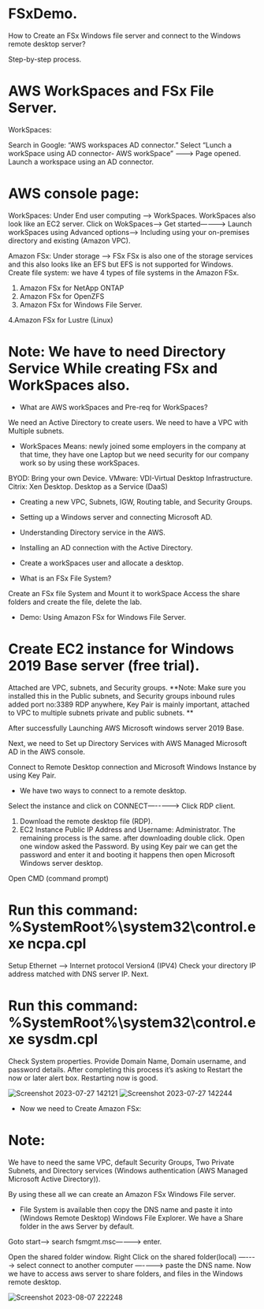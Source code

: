 # FSxDemo.
How to Create an FSx Windows file server and connect to the Windows remote desktop server?

Step-by-step process. 

# AWS WorkSpaces and FSx File Server. 

WorkSpaces: 

Search in Google: “AWS workspaces AD connector.”
Select “Lunch a workSpace using AD connector- AWS workSpace” —--> Page opened. 
Launch a workspace using an AD connector.

# AWS console page: 
WorkSpaces:
Under End user computing —-> WorkSpaces. WorkSpaces also look like an EC2 server.
Click on WokSpaces—-> Get started—---> Launch workSpaces using Advanced options—-> Including using your on-premises directory and existing (Amazon VPC).
 
Amazon FSx:
Under storage —-> FSx 
FSx is also one of the storage services and this also looks like an EFS but EFS is not supported for Windows.
Create file system: we have 4 types of file systems in the Amazon FSx.
1. Amazon FSx for NetApp ONTAP
2. Amazon FSx for OpenZFS
3. Amazon FSx for Windows File Server.
   
4.Amazon FSx for Lustre (Linux)


# Note: We have to need Directory Service While creating FSx and WorkSpaces also. 

* What are AWS workSpaces and Pre-req for WorkSpaces?
  
We need an Active Directory to create users.
We need to have a VPC with Multiple subnets.

* WorkSpaces Means: newly joined some employers in the company at that time, they have one Laptop but we need security for our company work so by using these workSpaces.
  
BYOD: Bring your own Device.
VMware: VDI-Virtual Desktop Infrastructure.
Citrix: Xen Desktop.
Desktop as a Service (DaaS)

* Creating a new VPC, Subnets, IGW, Routing table, and Security Groups.
* Setting up a Windows server and connecting Microsoft AD. 
* Understanding Directory service in the AWS.
* Installing an AD connection with the Active Directory.
* Create a workSpaces user and allocate a desktop.

* What is an FSx File System?
  
Create an FSx file System and Mount it to workSpace Access the share folders and create the file, delete the lab.

* Demo: Using Amazon FSx for Windows File Server.

# Create EC2 instance for Windows 2019 Base server (free trial).

Attached are VPC, subnets, and Security groups.
 **Note: Make sure you installed this in the Public subnets, and Security groups inbound rules added port no:3389 RDP anywhere, Key Pair is mainly important, attached to VPC to multiple subnets private and public subnets. **

After successfully Launching AWS Microsoft windows server 2019 Base.

Next, we need to Set up Directory Services with AWS Managed Microsoft AD in the AWS console.

Connect to Remote Desktop connection and Microsoft Windows Instance by using Key Pair. 

* We have two ways to connect to a remote desktop.
  
Select the instance and click on CONNECT—-----> Click RDP client.

1. Download the remote desktop file (RDP).
2. EC2 Instance Public IP Address and Username: Administrator.
 The remaining process is the same. 
after downloading double click. Open one window asked the Password. By using Key pair we can get the password and enter it and booting it happens then open Microsoft Windows server desktop. 

Open CMD (command prompt)
# Run this command:  %SystemRoot%\system32\control.exe ncpa.cpl

Setup Ethernet —-> Internet protocol Version4 (IPV4)
Check your directory IP address matched with DNS server IP.
Next.

# Run this command: %SystemRoot%\system32\control.exe sysdm.cpl

Check System properties. Provide Domain Name, Domain username, and password details. 
After completing this process it’s asking to Restart the now or later alert box. Restarting now is good.

![Screenshot 2023-07-27 142121](https://github.com/vijayaratnakumari/FSxDemo/assets/78976740/b116ed3a-25c4-43df-90f0-8bce68e77a1e)
![Screenshot 2023-07-27 142244](https://github.com/vijayaratnakumari/FSxDemo/assets/78976740/80592b7f-9a84-4a2b-8936-772429b2d21f)


* Now we need to Create Amazon FSx:
# Note: 
We have to need the same VPC, default Security Groups, Two Private Subnets, and Directory services (Windows authentication (AWS Managed Microsoft Active Directory)). 

By using these all we can create an Amazon FSx Windows File server.

* File System is available then copy the DNS name and paste it into (Windows Remote Desktop) Windows File Explorer. We have a Share folder in the aws Server by default.
  
Goto start—-> search fsmgmt.msc—---> enter.

Open the shared folder window. Right Click on the shared folder(local) —----> select connect to another computer —----> paste the DNS name. Now we have to access aws server to share folders, and files in the Windows remote desktop.

![Screenshot 2023-08-07 222248](https://github.com/vijayaratnakumari/FSxDemo/assets/78976740/20944f29-23c8-4be7-a163-d068941ae8e8)

